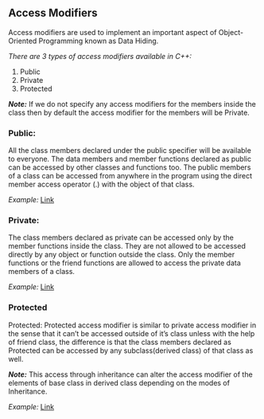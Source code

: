 ## Access Modifiers
Access modifiers are used to implement an important aspect of Object-Oriented Programming known as Data Hiding.

*There are 3 types of access modifiers available in C++:*

1. Public
2. Private
3. Protected

***Note:*** If we do not specify any access modifiers for the members inside the class then by default the access modifier for the members will be Private.

### Public:
All the class members declared under the public specifier will be available to everyone. The data members and member functions declared as public can be accessed by other classes and functions too. The public members of a class can be accessed from anywhere in the program using the direct member access operator (.) with the object of that class. 

*Example:* [Link](https://github.com/BhoomikaSahu/Object-Oriented-Programming-with-CPP/blob/d0d1ffa146ad2ff4bcfe16f60f57f9c68e949825/AccessModifiers/public.cpp)

### Private:
The class members declared as private can be accessed only by the member functions inside the class. They are not allowed to be accessed directly by any object or function outside the class. Only the member functions or the friend functions are allowed to access the private data members of a class. 

*Example:* [Link](https://github.com/BhoomikaSahu/Object-Oriented-Programming-with-CPP/blob/d0d1ffa146ad2ff4bcfe16f60f57f9c68e949825/AccessModifiers/private.cpp)

### Protected
Protected: Protected access modifier is similar to private access modifier in the sense that it can’t be accessed outside of it’s class unless with the help of friend class, the difference is that the class members declared as Protected can be accessed by any subclass(derived class) of that class as well. 

***Note:*** This access through inheritance can alter the access modifier of the elements of base class in derived class depending on the modes of Inheritance.

*Example:* [Link](https://github.com/BhoomikaSahu/Object-Oriented-Programming-with-CPP/blob/d0d1ffa146ad2ff4bcfe16f60f57f9c68e949825/AccessModifiers/protected.cpp)
